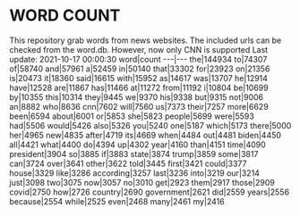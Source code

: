 # WORD COUNT
This repository grab words from news websites. The included urls can be checked from the word.db.
However, now only CNN is supported
Last update: 2021-10-17 00:00:30
word|count
---|---
the|144934
to|74307
of|58740
and|57961
a|52459
in|50140
that|33302
for|23923
on|21356
is|20473
it|18360
said|16615
with|15952
as|14617
was|13707
he|12914
have|12528
are|11867
has|11466
at|11272
from|11192
i|10804
be|10699
by|10355
this|10314
they|9445
we|9370
his|9338
but|9315
not|9006
an|8882
who|8636
cnn|7602
will|7560
us|7373
their|7257
more|6629
been|6594
about|6001
or|5853
she|5823
people|5699
were|5593
had|5506
would|5426
also|5326
you|5240
one|5187
which|5173
there|5000
her|4965
new|4835
after|4719
its|4669
when|4484
out|4481
biden|4450
all|4421
what|4400
do|4394
up|4302
year|4160
than|4151
time|4090
president|3904
so|3885
if|3883
state|3874
trump|3859
some|3817
can|3724
over|3641
other|3622
told|3445
first|3421
could|3377
house|3329
like|3286
according|3257
last|3236
into|3219
our|3214
just|3098
two|3075
now|3057
no|3010
get|2923
them|2917
those|2909
covid|2750
how|2726
country|2690
government|2621
did|2559
years|2556
because|2554
while|2525
even|2468
many|2461
my|2416
